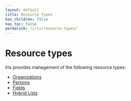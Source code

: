 ```yaml
---
layout: default
title: Resource Types
has_children: false
has_toc: false
permalink: /iris/resource-types/
---
```


# Resource types

Iris provides management of the following resource types:

* [Organizations](/resource-types/organizations/)
* [Persons](/resource-types/persons/)
* [Fields](/resource-types/fields/)
* [Hybrid Lists](/resource-types/hybrid-lists/)